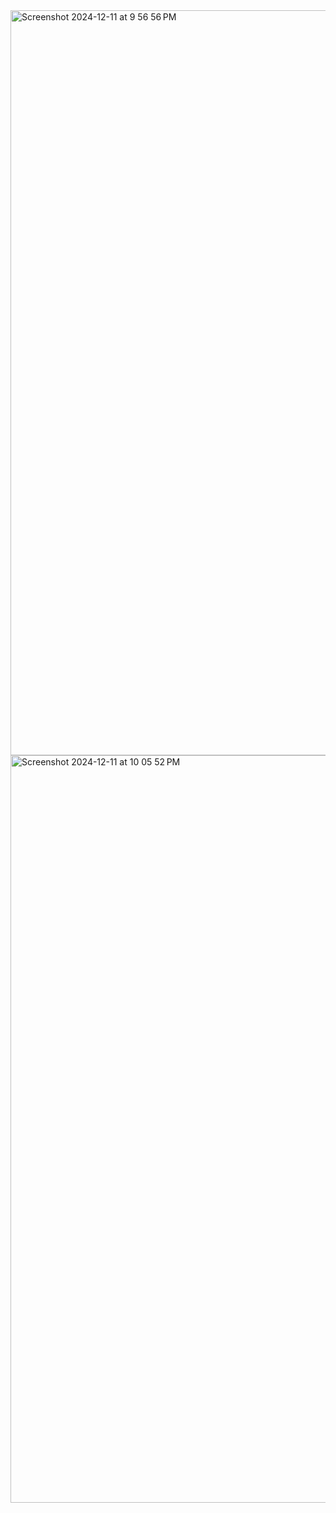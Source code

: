 <img width="1192" alt="Screenshot 2024-12-11 at 9 56 56 PM" src="https://github.com/user-attachments/assets/b68b0d09-39c3-4c67-94e8-0be77f1fa90f" />
<img width="1196" alt="Screenshot 2024-12-11 at 10 05 52 PM" src="https://github.com/user-attachments/assets/9ca18982-3480-4f0c-b949-3e76b8d6c334" />
